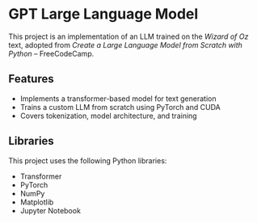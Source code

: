 # GPT Large Language Model  

This project is an implementation of an LLM trained on the *Wizard of Oz* text, adopted from *Create a Large Language Model from Scratch with Python* – FreeCodeCamp.  

## Features  
- Implements a transformer-based model for text generation  
- Trains a custom LLM from scratch using PyTorch and CUDA  
- Covers tokenization, model architecture, and training  

## Libraries  
This project uses the following Python libraries:  
- Transformer
- PyTorch  
- NumPy  
- Matplotlib  
- Jupyter Notebook  
